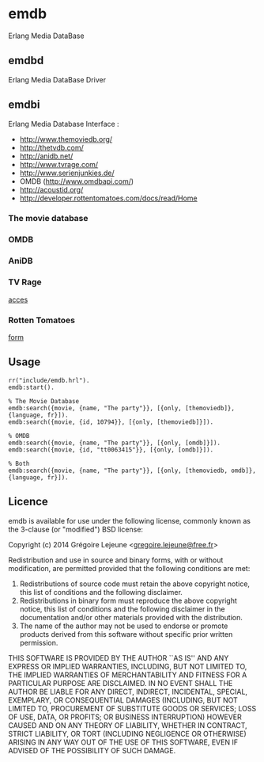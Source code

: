 # emdb

Erlang Media DataBase

## emdbd

Erlang Media DataBase Driver

## emdbi

Erlang Media Database Interface :

* http://www.themoviedb.org/
* http://thetvdb.com/
* http://anidb.net/
* http://www.tvrage.com/
* http://www.serienjunkies.de/
* OMDB (http://www.omdbapi.com/)
* http://acoustid.org/
* http://developer.rottentomatoes.com/docs/read/Home

### The movie database

### OMDB

### AniDB

### TV Rage

[acces](http://api.tvrage.com/)



### Rotten Tomatoes

[form](http://www.rottentomatoes.com/help_desk/licensing/#usageRequestForm)

## Usage

```
rr("include/emdb.hrl").
emdb:start().

% The Movie Database
emdb:search({movie, {name, "The party"}}, [{only, [themoviedb]}, {language, fr}]).
emdb:search({movie, {id, 10794}}, [{only, [themoviedb]}]).

% OMDB
emdb:search({movie, {name, "The party"}}, [{only, [omdb]}]).
emdb:search({movie, {id, "tt0063415"}}, [{only, [omdb]}]).

% Both
emdb:search({movie, {name, "The party"}}, [{only, [themoviedb, omdb]}, {language, fr}]).
```

## Licence

emdb is available for use under the following license, commonly known as the 3-clause (or "modified") BSD license:

Copyright (c) 2014 Grégoire Lejeune <<gregoire.lejeune@free.fr>>

Redistribution and use in source and binary forms, with or without modification, are permitted provided that the following conditions are met:

1. Redistributions of source code must retain the above copyright notice, this list of conditions and the following disclaimer.
2. Redistributions in binary form must reproduce the above copyright notice, this list of conditions and the following disclaimer in the documentation and/or other materials provided with the distribution.
3. The name of the author may not be used to endorse or promote products derived from this software without specific prior written permission.

THIS SOFTWARE IS PROVIDED BY THE AUTHOR ``AS IS'' AND ANY EXPRESS OR IMPLIED WARRANTIES, INCLUDING, BUT NOT LIMITED TO, THE IMPLIED WARRANTIES OF MERCHANTABILITY AND FITNESS FOR A PARTICULAR PURPOSE ARE DISCLAIMED.  IN NO EVENT SHALL THE AUTHOR BE LIABLE FOR ANY DIRECT, INDIRECT, INCIDENTAL, SPECIAL, EXEMPLARY, OR CONSEQUENTIAL DAMAGES (INCLUDING, BUT NOT LIMITED TO, PROCUREMENT OF SUBSTITUTE GOODS OR SERVICES; LOSS OF USE, DATA, OR PROFITS; OR BUSINESS INTERRUPTION) HOWEVER CAUSED AND ON ANY THEORY OF LIABILITY, WHETHER IN CONTRACT, STRICT LIABILITY, OR TORT (INCLUDING NEGLIGENCE OR OTHERWISE) ARISING IN ANY WAY OUT OF THE USE OF THIS SOFTWARE, EVEN IF ADVISED OF THE POSSIBILITY OF SUCH DAMAGE.

